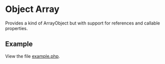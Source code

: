 # Object Array

Provides a kind of ArrayObject but with support for references and callable properties.

## Example

View the file [example.php](example.php).